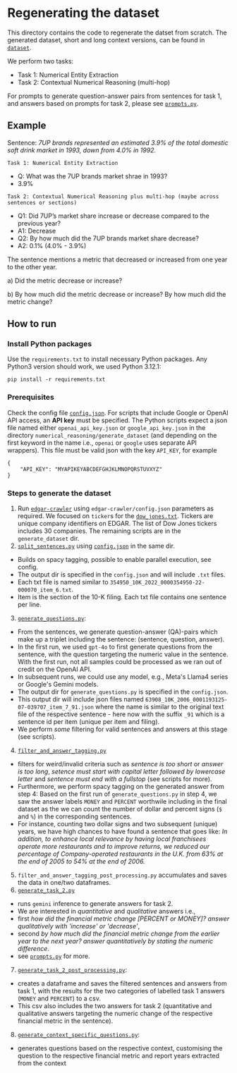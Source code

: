 # Regenerating the dataset 

This directory contains the code to regenerate the datset from scratch. The generated dataset, short and long context versions, can be found in [`dataset`](dataset/).

We perform two tasks:

- Task 1: Numerical Entity Extraction
- Task 2: Contextual Numerical Reasoning (multi-hop)

For prompts to generate question-answer pairs from sentences for task 1, and answers based on prompts for task 2, please see [`prompts.py`](generate_dataset/prompts.py).

## Example

Sentence: *7UP brands represented an estimated 3.9% of the total domestic soft drink market in 1993, down from 4.0% in 1992.*

`Task 1: Numerical Entity Extraction`

- Q: What was the 7UP brands market shrae in 1993?
-  3.9%

`Task 2: Contextual Numerical Reasoning plus multi-hop (maybe across sentences or sections)`

- Q1: Did 7UP’s market share increase or decrease compared to the previous year?
- A1: Decrease
- Q2: By how much did the 7UP brands market share decrease?
- A2: 0.1% (4.0% - 3.9%)

The sentence mentions a metric that decreased or increased from one year to the other year. 

a) Did the metric decrease or increase?

b) By how much did the metric decrease or increase? By how much did the metric change?

## How to run

### Install Python packages

Use the `requirements.txt` to install necessary Python packages. Any Python3 version should work, we used Python 3.12.1:

```
pip install -r requirements.txt
```

### Prerequisites

Check the config file [`config.json`](generate_dataset/config.json). For scripts that include Google or OpenAI API access, an **API key** must be specified. The Python scripts expect a json file named either `openai_api_key.json` or `google_api_key.json` in the directory `numerical_reasoning/generate_dataset` (and depending on the first keyword in the name i.e., `openai` or `google` uses separate API wrappers). This file must be valid json with the key `API_KEY`, for example

```
{
    "API_KEY": "MYAPIKEYABCDEFGHJKLMNOPQRSTUVXYZ"
}
```

### Steps to generate the dataset

1. Run [`edgar-crawler`](edgar-crawler) using `edgar-crawler/config.json` parameters as required. We focused on `ticker`s for the [`dow_jones.txt`](tickers/dow_jones.txt). Tickers are unique company identifiers on EDGAR. The list of Dow Jones tickers includes 30 companies. The remaining scripts are in the `generate_dataset` dir. 
2. [`split_sentences.py`](generate_dataset/split_sentences.py) using [`config.json`](generate_dataset/config.json) in the same dir. 
- Builds on spacy tagging, possible to enable parallel execution, see config. 
- The output dir is specified in the `config.json` and will include `.txt` files. 
- Each txt file is named similar to `354950_10K_2022_0000354950-22-000070_item_6.txt`. 
- Item is the section of the 10-K filing. Each txt file contains one sentence per line.
3. [`generate_questions.py`](generate_dataset/generate_questions.py): 
- From the sentences, we generate question-answer (QA)-pairs which make up a triplet including the sentence: (sentence, question, answer). 
- In the first run, we used `gpt-4o` to first generate questions from the sentence, with the question targeting the numeric value in the sentence. With the first run, not all samples could be processed as we ran out of credit on the OpenAI API. 
- In subsequent runs, we could use any model, e.g., Meta's Llama4 series or Google's Gemini models. 
- The output dir for `generate_questions.py` is specified in the `config.json`. 
- This output dir will include json files named `63908_10K_2006_0001193125-07-039707_item_7_91.json` where the name is similar to the original text file of the respective sentence - here now with the suffix `_91` which is a sentence id per item (unique per item and filing). 
- We perform *some* filtering for valid sentences and answers at this stage (see scripts).
4. [`filter_and_answer_tagging.py`](generate_dataset/filter_and_answer_tagging.py) 
- filters for weird/invalid criteria such as *sentence is too short* or *answer is too long*, *setence must start with capital letter followed by lowercase letter* and *sentence must end with a fullstop* (see scripts for more). 
- Furthermore, we perform spacy tagging on the generated answer from step 4: Based on the first run of `generate_questions.py` in step 4, we saw the answer labels `MONEY` and `PERCENT` worthwile including in the final dataset as the we can count the number of dollar and percent signs (`$` and `%`) in the corresponding sentences. 
- For instance, counting two dollar signs and two subsequent (unique) years, we have high chances to have found a sentence that goes like: *In addition, to enhance local relevance by having local franchisees operate more restaurants and to improve returns, we reduced our percentage of Company-operated restaurants in the U.K. from 63% at the end of 2005 to 54% at the end of 2006.*
5. `filter_and_answer_tagging_post_processing.py` accumulates and saves the data in one/two dataframes.
6. [`generate_task_2.py`](generate_dataset/generate_task_2.py) 
- runs `gemini` inference to generate answers for task 2. 
- We are interested in *quantitative* and *qualitative* answers i.e., 
- first *how did the financial metric change [PERCENT or MONEY]? answer qualitatively with 'increase' or 'decrease'*, 
- second *by how much did the financial metric change from the earlier year to the next year? answer quantitatively by stating the numeric difference*. 
- see [`prompts.py`](generate_dataset/prompts.py) for more.
7. [`generate_task_2_post_processing.py`](generate_dataset/generate_task_2_post_processing.py): 
- creates a dataframe and saves the filtered sentences and answers from task 1, with the results for the two categories of labelled task 1 answers (`MONEY` and `PERCENT`) to a csv. 
- This csv also includes the two answers for task 2 (quantitative and qualitative answers targeting the numeric change of the respective financial metric in the sentence).
8. [`generate_context_specific_questions.py`](generate_dataset/generate_context_specific_questions.py):
- generates questions based on the respective context, customising the question to the respective financial metric and report years extracted from the context
